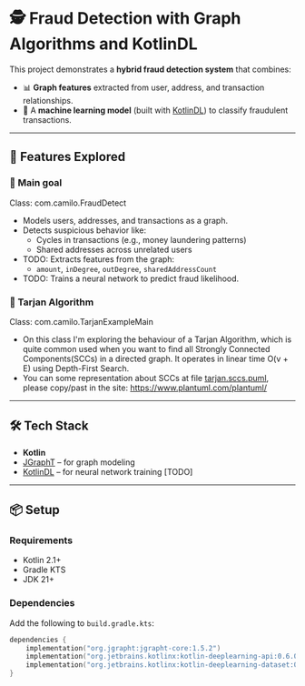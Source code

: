 # 🕵️ Fraud Detection with Graph Algorithms and KotlinDL

This project demonstrates a **hybrid fraud detection system** that combines:

- 📊 **Graph features** extracted from user, address, and transaction relationships.
- 🤖 A **machine learning model** (built with [KotlinDL](https://github.com/Kotlin/kotlindl)) to classify fraudulent transactions.

---

## 🚀 Features Explored
### 🎯 Main goal
Class: com.camilo.FraudDetect
- Models users, addresses, and transactions as a graph.
- Detects suspicious behavior like:
    - Cycles in transactions (e.g., money laundering patterns)
    - Shared addresses across unrelated users
- TODO: Extracts features from the graph:
    - `amount`, `inDegree`, `outDegree`, `sharedAddressCount`
- TODO: Trains a neural network to predict fraud likelihood.
### 🧠 Tarjan Algorithm
Class: com.camilo.TarjanExampleMain
- On this class I'm exploring the behaviour of a Tarjan Algorithm, which is quite common used when you want to find all Strongly Connected Components(SCCs) in a directed graph. It operates in linear time O(v + E) using Depth-First Search.
- You can some representation about SCCs at file [tarjan.sccs.puml](docs/tarjan.sccs.puml), please copy/past in the site: https://www.plantuml.com/plantuml/

---

## 🛠 Tech Stack

- **Kotlin**
- [JGraphT](https://jgrapht.org/) – for graph modeling
- [KotlinDL](https://github.com/Kotlin/kotlindl) – for neural network training [TODO]

---

## 📦 Setup

### Requirements

- Kotlin 2.1+
- Gradle KTS
- JDK 21+

### Dependencies

Add the following to `build.gradle.kts`:

```kotlin
dependencies {
    implementation("org.jgrapht:jgrapht-core:1.5.2")
    implementation("org.jetbrains.kotlinx:kotlin-deeplearning-api:0.6.0")
    implementation("org.jetbrains.kotlinx:kotlin-deeplearning-dataset:0.6.0")
}